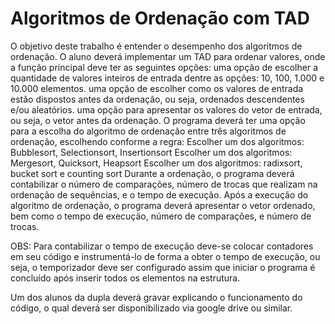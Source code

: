 # Algoritmos de Ordenação com TAD

O objetivo deste trabalho é entender o desempenho dos algoritmos de ordenação. O aluno deverá implementar um TAD para ordenar valores, onde a função principal deve ter as seguintes opções:
uma opção de escolher a quantidade de valores inteiros de entrada dentre as opções: 10, 100, 1.000 e 10.000 elementos.
uma opção de escolher como os valores de entrada estão dispostos antes da ordenação, ou seja, ordenados descendentes e/ou aleatórios.
uma opção para apresentar os valores do vetor de entrada, ou seja, o vetor antes da ordenação.
O programa deverá ter uma opção para a escolha do algoritmo de ordenação entre três  algoritmos de ordenação, escolhendo conforme a regra:
Escolher um dos algoritmos: Bubblesort, Selectionsort, Insertionsort
Escolher um dos algoritmos: Mergesort, Quicksort, Heapsort 
Escolher um dos algoritmos: radixsort, bucket sort e counting sort
Durante a ordenação, o programa deverá contabilizar o número de comparações, número de trocas que realizam na ordenação de sequências, e o tempo de execução.
Após a execução do algoritmo de ordenação, o programa deverá apresentar o vetor ordenado, bem como o tempo de execução, número de comparações, e número de trocas.

OBS: Para contabilizar o tempo de execução deve-se colocar contadores em seu código e instrumentá-lo de forma a obter o tempo de execução, ou seja, o temporizador deve ser configurado assim que iniciar o programa é concluído após inserir todos os elementos na estrutura.

Um dos alunos da dupla deverá gravar explicando o funcionamento do código, o qual deverá ser disponibilizado via google drive ou similar.




